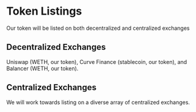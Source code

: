 # Token Listings

Our token will be listed on both decentralized and centralized exchanges&#x20;

## Decentralized Exchanges

Uniswap (WETH, our token), Curve Finance (stablecoin, our token), and Balancer (WETH, our token).&#x20;

## Centralized Exchanges

We will work towards listing on a diverse array of centralized exchanges.&#x20;
